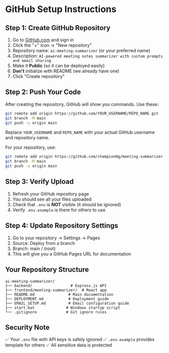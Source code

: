 # GitHub Setup Instructions

## Step 1: Create GitHub Repository

1. Go to [GitHub.com](https://github.com) and sign in
2. Click the "+" icon → "New repository"
3. Repository name: `ai-meeting-summarizer` (or your preferred name)
4. Description: `AI-powered meeting notes summarizer with custom prompts and email sharing`
5. Make it **Public** (so it can be deployed easily)
6. **Don't** initialize with README (we already have one)
7. Click "Create repository"

## Step 2: Push Your Code

After creating the repository, GitHub will show you commands. Use these:

```bash
git remote add origin https://github.com/YOUR_USERNAME/REPO_NAME.git
git branch -M main
git push -u origin main
```

Replace `YOUR_USERNAME` and `REPO_NAME` with your actual GitHub username and repository name.

For your repository, use:
```bash
git remote add origin https://github.com/champion0g/meeting-summarizer.git
git branch -M main
git push -u origin main
```

## Step 3: Verify Upload

1. Refresh your GitHub repository page
2. You should see all your files uploaded
3. Check that `.env` is **NOT** visible (it should be ignored)
4. Verify `.env.example` is there for others to use

## Step 4: Update Repository Settings

1. Go to your repository → Settings → Pages
2. Source: Deploy from a branch
3. Branch: main / (root)
4. This will give you a GitHub Pages URL for documentation

## Your Repository Structure

```
ai-meeting-summarizer/
├── backend/                 # Express.js API
├── frontend/meeting-summarizer/  # React app
├── README.md               # Main documentation
├── DEPLOYMENT.md           # Deployment guide
├── EMAIL_SETUP.md          # Email configuration guide
├── start.bat              # Windows startup script
└── .gitignore             # Git ignore rules
```

## Security Note

✅ Your `.env` file with API keys is safely ignored
✅ `.env.example` provides template for others
✅ All sensitive data is protected